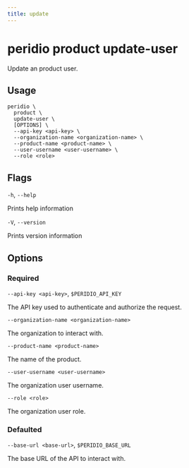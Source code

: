 ```yaml
---
title: update
---
```


# peridio product update-user

Update an product user.

## Usage

```
peridio \
  product \
  update-user \
  [OPTIONS] \
  --api-key <api-key> \
  --organization-name <organization-name> \
  --product-name <product-name> \
  --user-username <user-username> \
  --role <role>
```

## Flags

`-h`, `--help`

Prints help information

`-V`, `--version`

Prints version information

## Options

### Required

`--api-key <api-key>`, `$PERIDIO_API_KEY`

The API key used to authenticate and authorize the request.

`--organization-name <organization-name>`

The organization to interact with.

`--product-name <product-name>`

The name of the product.

`--user-username <user-username>`

The organization user username.

`--role <role>`

The organization user role.

### Defaulted

`--base-url <base-url>`, `$PERIDIO_BASE_URL`

The base URL of the API to interact with.
